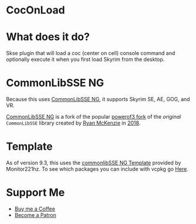 # CocOnLoad

# What does it do?

Skse plugin that will load a coc (center on cell) console command and optionally execute it when you first load Skyrim from the desktop.

# CommonLibSSE NG

Because this uses [CommonLibSSE NG](https://github.com/CharmedBaryon/CommonLibSSE-NG), it supports Skyrim SE, AE, GOG, and VR.

[CommonLibSSE NG](https://github.com/CharmedBaryon/CommonLibSSE-NG) is a fork of the popular [powerof3 fork](https://github.com/powerof3/CommonLibSSE) of the _original_ `CommonLibSSE` library created by [Ryan McKenzie](https://github.com/Ryan-rsm-McKenzie) in [2018](https://github.com/Ryan-rsm-McKenzie/CommonLibSSE/commit/224773c424bdb8e36c761810cdff0fcfefda5f4a).

# Template
As of version 9.3, this uses the [commonlibSSE NG Template](https://github.com/Monitor221hz/CommonLibSSE-NG-Template-Plugin) provided by Monitor221hz. 
To see which packages you can include with vcpkg go [Here](https://github.com/Monitor221hz/modding-vcpkg-ports).

# Support Me
- [Buy me a Coffee](https://ko-fi.com/dylbill)
- [Become a Patron](https://www.patreon.com/Dylbill)